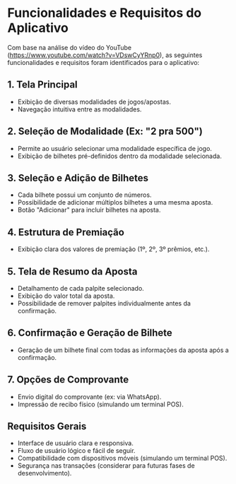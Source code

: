 # Funcionalidades e Requisitos do Aplicativo

Com base na análise do vídeo do YouTube (https://www.youtube.com/watch?v=VDswCyYRnp0), as seguintes funcionalidades e requisitos foram identificados para o aplicativo:

## 1. Tela Principal
- Exibição de diversas modalidades de jogos/apostas.
- Navegação intuitiva entre as modalidades.

## 2. Seleção de Modalidade (Ex: "2 pra 500")
- Permite ao usuário selecionar uma modalidade específica de jogo.
- Exibição de bilhetes pré-definidos dentro da modalidade selecionada.

## 3. Seleção e Adição de Bilhetes
- Cada bilhete possui um conjunto de números.
- Possibilidade de adicionar múltiplos bilhetes a uma mesma aposta.
- Botão "Adicionar" para incluir bilhetes na aposta.

## 4. Estrutura de Premiação
- Exibição clara dos valores de premiação (1º, 2º, 3º prêmios, etc.).

## 5. Tela de Resumo da Aposta
- Detalhamento de cada palpite selecionado.
- Exibição do valor total da aposta.
- Possibilidade de remover palpites individualmente antes da confirmação.

## 6. Confirmação e Geração de Bilhete
- Geração de um bilhete final com todas as informações da aposta após a confirmação.

## 7. Opções de Comprovante
- Envio digital do comprovante (ex: via WhatsApp).
- Impressão de recibo físico (simulando um terminal POS).

## Requisitos Gerais
- Interface de usuário clara e responsiva.
- Fluxo de usuário lógico e fácil de seguir.
- Compatibilidade com dispositivos móveis (simulando um terminal POS).
- Segurança nas transações (considerar para futuras fases de desenvolvimento).


